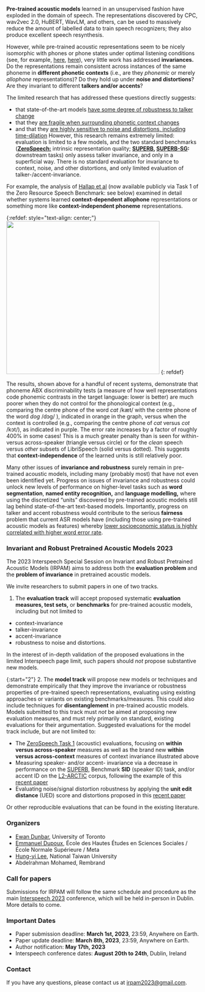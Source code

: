 **Pre-trained acoustic models** learned in an unsupervised fashion have exploded in the domain of speech. The representations discovered by CPC, wav2vec 2.0, HuBERT, WavLM, and others, can be used to massively reduce the amount of labelled data to train speech recognizers; they also produce excellent speech resynthesis.

However, while pre-trained acoustic representations seem to be nicely isomorphic with phones or phone states under optimal listening conditions (see, for example, [here](https://proceedings.neurips.cc/paper/2020/hash/92d1e1eb1cd6f9fba3227870bb6d7f07-Abstract.html), [here](https://ieeexplore.ieee.org/abstract/document/9414776/?casa_token=odmFOIWEJoAAAAAA:LNdam3N45ZkSWPKGokHWJN71qJd_kgII8LM0L4tqvt2hKEOa5VgUC_DZRf2XIpZpGc-Zp6M)), very little work has addressed **invariances.** Do the representations remain consistent across instances of the same phoneme in **different phonetic contexts** (i.e., are they *phonemic* or merely *allophone* representations)? Do they hold up under **noise and distortions**? Are they invariant to different **talkers and/or accents**?



The limited research that has addressed these questions directly suggests:
- that state-of-the-art models [have some degree of robustness to talker change](https://ieeexplore.ieee.org/abstract/document/9888095?casa_token=q5yNt_-Ax6UAAAAA:ZTb5yGkCyUMxhwKXtKx-yWggIhofX0f-9LwHIh-DQCzjso5zONobs5s_ld07Rfb-oxtaUVQ)
- that they [are fragile when surrounding phonetic context changes](https://arxiv.org/abs/2210.15775)
- and that they [are highly sensitive to noise and distortions, including time-dilation](https://arxiv.org/abs/2209.15483)
However, this research remains extremely limited: evaluation is limited to a few models, and the two standard benchmarks ([**ZeroSpeech:**](https://zerospeech.com/) intrinsic representation quality; **[SUPERB](https://superbbenchmark.org/), [SUPERB-SG](https://arxiv.org/abs/2203.06849):** downstream tasks) only assess talker invariance, and only in a superficial way. There is no standard evaluation for invariance to context, noise, and other distortions, and only limited evaluation of talker-/accent-invariance.

For example, the analysis of [Hallap et al](https://arxiv.org/abs/2210.15775) (now available publicly via Task 1 of the Zero Resource Speech Benchmark: see below) examined in detail whether systems learned **context-dependent allophone** representations or something        more like **context-independent phoneme** representations.

{:refdef: style="text-align: center;"}
<img src="{{site.baseurl}}/assets/abxcontext-exp1.png" width="400">
{: refdef}

The results, shown above for a handful of recent systems, demonstrate that phoneme ABX discriminability tests (a measure of how well representations code phonemic contrasts in the target language: lower is better) are much poorer when they do not control for the phonological context (e.g., comparing the centre phone of the word *cat* /kæt/ with the centre phone of the word *dog* /dɔɡ/ ), indicated in orange in the graph, versus when the context is controlled (e.g., comparing the centre phone of *cat* versus *cot* /kɔt/), as indicated in purple. The error rate increases by a factor of roughly 400% in some cases! This is a much greater penalty than is seen for within- versus across-speaker (triangle versus circle) or for the *clean* speech versus *other* subsets of LibriSpeech (solid versus dotted). This suggests that **context-independence** of the learned units is still relatively poor.

Many other issues of **invariance and robustness** surely remain in pre-trained acoustic models, including many (probably most) that have not even been identified yet.
Progress on issues of invariance and robustness could unlock new levels of performance on higher-level tasks such as **word segmentation**, **named entity recognition,** and **language modelling,** where using the discretized “units” discovered by pre-trained acoustic models still lag behind state-of-the-art text-based models. Importantly, progress on talker and accent robustness would contribute to the serious **fairness** problem that current ASR models have (including those using pre-trained acoustic models as features) whereby [lower socioeconomic status is highly correlated with higher word error rate](https://arxiv.org/abs/2110.08583).




### Invariant and Robust Pretrained Acoustic Models 2023

The 2023 Interspeech Special Session on Invariant and Robust Pretrained Acoustic Models (IRPAM) aims to address both the **evaluation problem**
and the **problem of invariance** in pretrained acoustic models.

We invite researchers to submit papers in one of two tracks.

1. The **evaluation track** will accept proposed systematic **evaluation measures, test sets,** or **benchmarks** for pre-trained acoustic models, including but not limited to
- context-invariance
- talker-invariance
- accent-invariance
- robustness to noise and distortions.

In the interest of in-depth validation of the proposed evaluations in the  limited Interspeech page limit, such papers should *not* propose substantive new models.

{:start="2"}
2. The **model track** will propose new models or techniques and demonstrate empirically that they improve the invariance or robustness properties of pre-trained speech representations, evaluating using existing approaches or variants on existing benchmarks/measures. This could also include techniques for **disentanglement** in pre-trained acoustic models. Models submitted to this track must *not* be aimed at proposing new evaluation measures, and must rely primarily on standard, existing evaluations for their argumentation.  Suggested evaluations for the model track include, but are not limited to:
- The [ZeroSpeech Task 1](https://zerospeech.com/tasks/task_1/tasks_goals/) (acoustic) evaluations, focusing on **within versus across-speaker** measures as well as the brand new **within versus across-context** measures of context invariance illustrated above
- Measuring speaker- and/or accent- invariance via a decrease in performance on the [SUPERB](https://superbbenchmark.org/), Benchmark **SID** (speaker ID) task, and/or accent ID on the [L2-ARCTIC](https://psi.engr.tamu.edu/l2-arctic-corpus/) corpus, following the example of this [recent paper](https://proceedings.mlr.press/v162/qian22b.html)
- Evaluating noise/signal distortion robustness by applying the **unit edit distance** (UED) score and distortions proposed in this [recent paper](https://arxiv.org/abs/2209.15483)

Or other reproducible evaluations that can be found in the existing literature.


### Organizers
- [Ewan Dunbar](http://ewan.website/), University of Toronto
- [Emmanuel Dupoux](http://www.lscp.net/persons/dupoux/), École des Hautes Études en Sciences Sociales / École Normale Supérieure / Meta
- [Hung-yi Lee](https://speech.ee.ntu.edu.tw/~hylee/index.php), National Taiwan University
- Abdelrahman Mohamed, Rembrand

### Call for papers
Submissions for IRPAM will follow the same schedule and procedure as the main [Interspeech 2023](https://interspeech2023.org) conference, which will be held in-person in Dublin. More details to come.

### Important Dates
- Paper submission deadline: **March 1st, 2023**, 23:59, Anywhere on Earth.
- Paper update deadline: **March 8th, 2023**, 23:59, Anywhere on Earth.
- Author notification: **May 17th, 2023**
- Interspeech conference dates: **August 20th to 24th**, Dublin, Ireland

### Contact
If you have any questions, please contact us at irpam2023@gmail.com.

